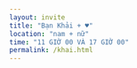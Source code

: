 ```yaml
---
layout: invite
title: "Bạn Khải + ♥"
location: "nam + nữ"
time: "11 GIỜ 00 VÀ 17 GIỜ 00"
permalink: /khai.html
---
```


